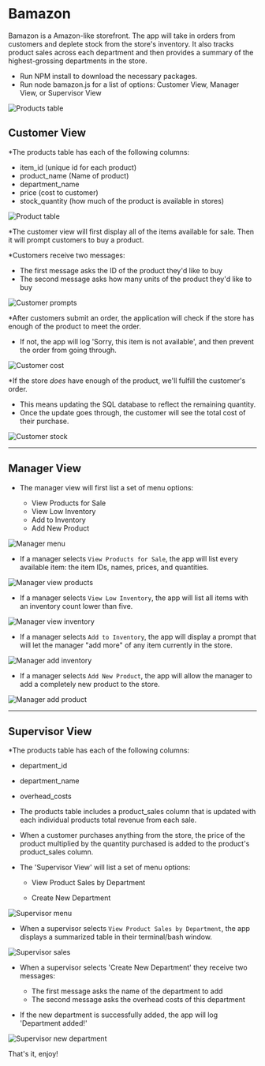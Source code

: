 # Bamazon

Bamazon is a Amazon-like storefront. The app will take in orders from customers and deplete stock from the store's inventory. It also tracks product sales across each department and then provides a summary of the highest-grossing departments in the store.

* Run NPM install to download the necessary packages.
* Run node bamazon.js for a list of options: Customer View, Manager View, or Supervisor View

![Products table](/images/cust_1.png)

## Customer View 

*The products table has each of the following columns:

   * item_id (unique id for each product)
   * product_name (Name of product)
   * department_name
   * price (cost to customer)
   * stock_quantity (how much of the product is available in stores)

![Product table](/images/cust_2.png)

*The customer view will first display all of the items available for sale. Then it will prompt customers to buy a product. 

*Customers receive two messages:

   * The first message asks the ID of the product they'd like to buy
   * The second message asks how many units of the product they'd like to buy

![Customer prompts](/images/cust_3.png)

*After customers submit an order, the application will check if the store has enough of the product to meet the order. 

   * If not, the app will log 'Sorry, this item is not available', and then prevent the order from going through.

![Customer cost](/images/cust_5.png)

*If the store _does_ have enough of the product, we'll fulfill the customer's order.
   * This means updating the SQL database to reflect the remaining quantity.
   * Once the update goes through, the customer will see the total cost of their purchase. 
   

![Customer stock](/images/cust_4.png)


- - -

## Manager View

* The manager view will first list a set of menu options:

    * View Products for Sale
    * View Low Inventory   
    * Add to Inventory
    * Add New Product

![Manager menu](/images/manager_1.png)

* If a manager selects `View Products for Sale`, the app will list every available item: the item IDs, names, prices, and quantities.

![Manager view products](/images/manager_2.png)

* If a manager selects `View Low Inventory`, the app will list all items with an inventory count lower than five.

![Manager view inventory](/images/manager_3.png)

* If a manager selects `Add to Inventory`, the app will display a prompt that will let the manager "add more" of any item currently in the store.

![Manager add inventory](/images/manager_4.png)

* If a manager selects `Add New Product`, the app will allow the manager to add a completely new product to the store.

![Manager add product](/images/manager_5.png)

- - -


## Supervisor View

*The products table has each of the following columns:

   * department_id
   * department_name
   * overhead_costs 

* The products table includes a product_sales column that is updated with each individual products total revenue from each sale.

* When a customer purchases anything from the store, the price of the product multiplied by the quantity purchased is added to the product's product_sales column.

* The 'Supervisor View' will list a set of menu options:

   * View Product Sales by Department
   
   * Create New Department

![Supervisor menu](/images/supervisor_1.png)

* When a supervisor selects `View Product Sales by Department`, the app displays a summarized table in their terminal/bash window.

![Supervisor sales](/images/supervisor_2.png)

* When a supervisor selects 'Create New Department' they receive two messages:

   * The first message asks the name of the department to add
   * The second message asks the overhead costs of this department

* If the new department is successfully added, the app will log 'Department added!'

![Supervisor new department](/images/supervisor_3.png)



That's it, enjoy!
